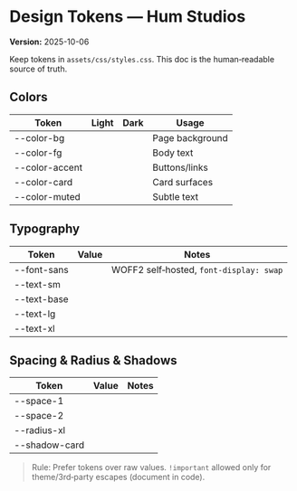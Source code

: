 # Design Tokens — Hum Studios
**Version:** 2025-10-06

Keep tokens in `assets/css/styles.css`. This doc is the human‑readable source of truth.

## Colors
| Token | Light | Dark | Usage |
|---|---|---|---|
| --color-bg |  |  | Page background |
| --color-fg |  |  | Body text |
| --color-accent |  |  | Buttons/links |
| --color-card |  |  | Card surfaces |
| --color-muted |  |  | Subtle text |

## Typography
| Token | Value | Notes |
|---|---|---|
| --font-sans |  | WOFF2 self‑hosted, `font-display: swap` |
| --text-sm |  |  |
| --text-base |  |  |
| --text-lg |  |  |
| --text-xl |  |  |

## Spacing & Radius & Shadows
| Token | Value | Notes |
|---|---|---|
| --space-1 |  |  |
| --space-2 |  |  |
| --radius-xl |  |  |
| --shadow-card |  |  |

> Rule: Prefer tokens over raw values. `!important` allowed only for theme/3rd‑party escapes (document in code).
